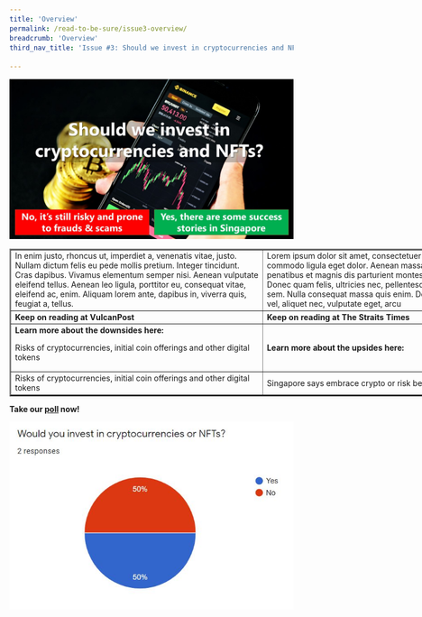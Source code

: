```yaml
---
title: 'Overview'
permalink: /read-to-be-sure/issue3-overview/
breadcrumb: 'Overview'
third_nav_title: 'Issue #3: Should we invest in cryptocurrencies and NFTs?'

---
```


![](../images/RTBS3-masthead.jpg)

<table style="width: 180%;" border="2" cellpadding="20">
	<tbody>
		<tr><td>In enim justo, rhoncus ut, imperdiet a, venenatis vitae, justo. Nullam dictum felis eu pede mollis pretium. Integer tincidunt. Cras dapibus. Vivamus elementum semper nisi. Aenean vulputate eleifend tellus. Aenean leo ligula, porttitor eu, consequat vitae, eleifend ac, enim. Aliquam lorem ante, dapibus in, viverra quis, feugiat a, tellus.	</td>
            <td>Lorem ipsum dolor sit amet, consectetuer adipiscing elit. Aenean commodo ligula eget dolor. Aenean massa. Cum sociis natoque penatibus et magnis dis parturient montes, nascetur ridiculus mus. Donec quam felis, ultricies nec, pellentesque eu, pretium quis, sem. Nulla consequat massa quis enim. Donec pede justo, fringilla vel, aliquet nec, vulputate eget, arcu</td></tr>
        <tr><td><b>Keep on reading at VulcanPost</b></td>
			<td><b>Keep on reading at The Straits Times</b></td></tr>
		<tr>
			<td><b>Learn more about the downsides here:</b><p>
                Risks of cryptocurrencies, initial coin offerings and other digital tokens
                </p></td>
			<td><b>Learn more about the upsides here:</b></td>
		</tr>
        <tr>
			<td>Risks of cryptocurrencies, initial coin offerings and other digital tokens</td>
			<td>Singapore says embrace crypto or risk being ‘left behind’</td>
		</tr>
	</tbody>
</table>



**Take our [poll](https://forms.gle/jPRLHNv5DXGgKtrEA) now!**

![](../images/rtbs3-engagement-poll-results.JPG)